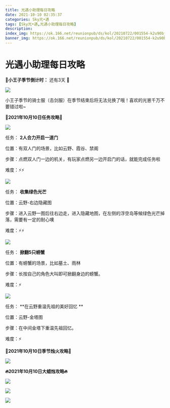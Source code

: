 ```yaml
---
title: 光遇小助理每日攻略
date: 2021-10-10 02:35:37
categories: Sky光•遇
tags: [Sky光•遇,光遇小助理每日攻略]
description: 
index_img: https://ok.166.net/reunionpub/ds/kol/20210722/001554-k2u90bj7ay.png?imageView&thumbnail=600x0&type=jpg
banner_img: https://ok.166.net/reunionpub/ds/kol/20210722/001554-k2u90bj7ay.png?imageView&thumbnail=600x0&type=jpg
---
```

# 光遇小助理每日攻略
  

**🌹小王子季节倒计时：** 还有3天 **🌹**

![](https://ok.166.net/reunionpub/ds/kol/20211010/015755-okga1tlze7.png)

小王子季节的骑士服（击剑服）在季节结束后将无法兑换了哦！喜欢的光崽千万不要错过啦~

 **👑2021年10月10日任务攻略👑**

![](https://ok.166.net/reunionpub/ds/kol/20211010/013504-6rznh918cu.png)

任务： **2人合力开启一道门**

位置：有双人门的场景，比如云野、霞谷、禁阁

步骤：点燃双人门一边的机关，有玩家点燃另一边开启门的话，就能完成任务啦

难度：⚡⚡

![](https://ok.166.net/reunionpub/ds/kol/20211010/013540-mryft9sh84.png)

任务： **收集绿色光芒**

位置：云野-右边隐藏图

步骤：进入云野一图后往右边走，进入隐藏地图，在左侧的浮空岛等候绿色光芒掉落，需要有一定的耐心噢

难度：⚡⚡

![](https://ok.166.net/reunionpub/ds/kol/20211010/013633-ijcstsmzg7.png)

任务： **掀翻5只螃蟹**

位置：有螃蟹的场景，比如墓土、雨林

步骤：长按自己的角色大叫即可掀翻身边的螃蟹。

难度：⚡

![](https://ok.166.net/reunionpub/ds/kol/20211010/013709-s5sjndtkw9.png)

任务： **在云野重温先祖的美好回忆  **

位置：云野-金塔图

步骤：在中间金塔下重温先祖回忆。

难度：⚡

 **🌹2021年10月10日季节烛火攻略🌹**

![](https://ok.166.net/reunionpub/ds/kol/20211010/012809-s87efolnhz.png)

  

 **🔥2021年10月10日大蜡烛攻略🔥**

![](https://ok.166.net/reunionpub/ds/kol/20211010/014914-h6paovedb7.png)

![](https://ok.166.net/reunionpub/ds/kol/20211010/015016-41qvcokzas.png)

![](https://ok.166.net/reunionpub/ds/kol/20211010/015356-pduafn68e2.png)

  

